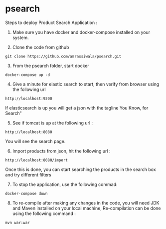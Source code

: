 # psearch
Steps to deploy Product Search Application :

1. Make sure you have docker and docker-compose installed on your system.

2. Clone the code from github 
```
git clone https://github.com/amrassiwala/psearch.git
```

3. From the psearch folder, start docker
```
docker-compose up -d
```

4. Give a minute for elastic search to start, then verify from browser using the following url
```
http://localhost:9200 
```
If elasticsearch is up you will get a json with the tagline You Know, for Search"

5. See if tomcat is up at the following url :
```
http://localhost:8080 
```
You will see the search page.

6. Import products from json, hit the following url :
```
http://localhost:8080/import
```
Once this is done, you can start searching the products in the search box and try different filters

7. To stop the application, use the following commad:
```
docker-compose down
```
8. To re-compile after making any changes in the code, you will need JDK and Maven installed on your local machine, 
Re-compilation can be done using the following command :
```
mvn war:war
```
